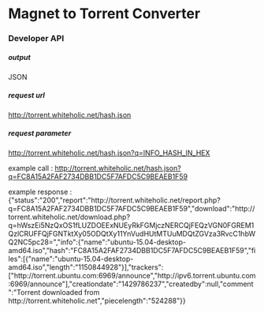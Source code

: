 # Magnet to Torrent Converter 


### Developer API 







##### output

JSON









##### request url

http://torrent.whiteholic.net/hash.json









##### request parameter

http://torrent.whiteholic.net/hash.json?q=INFO_HASH_IN_HEX


example call : http://torrent.whiteholic.net/hash.json?q=FC8A15A2FAF2734DBB1DC5F7AFDC5C9BEAEB1F59

example response : {"status":"200","report":"http:\/\/torrent.whiteholic.net\/report.php?q=FC8A15A2FAF2734DBB1DC5F7AFDC5C9BEAEB1F59","download":"http:\/\/torrent.whiteholic.net\/download.php?q=hWszEi5NzQxOS1fLUZDOEExNUEyRkFGMjczNERCQjFEQzVGN0FGREM1QzlCRUFFQjFGNTktXy05ODQtXy11YnVudHUtMTUuMDQtZGVza3RvcC1hbWQ2NC5pc28=","info":{"name":"ubuntu-15.04-desktop-amd64.iso","hash":"FC8A15A2FAF2734DBB1DC5F7AFDC5C9BEAEB1F59","files":[{"name":"ubuntu-15.04-desktop-amd64.iso","length":"1150844928"}],"trackers":["http:\/\/torrent.ubuntu.com:6969\/announce","http:\/\/ipv6.torrent.ubuntu.com:6969\/announce"],"creationdate":"1429786237","createdby":null,"comment":"Torrent downloaded from http:\/\/torrent.whiteholic.net","piecelength":"524288"}}

